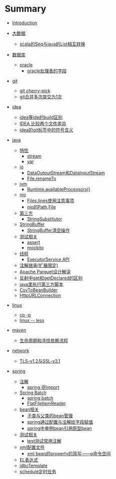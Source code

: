# Summary

* [Introduction](README.md)

* [大数据]()
  * [scala的Seq与java的List相互转换](bigData//index.md)
* [数据库]()
  * [oracle]()
    * [oracle处理表的字段](db/oracle/index.md)
* [git]()
  * [git cherry-pick](git/cherry.md)
  * [git合并多次提交为1次](git/merge.md)
* [idea]()
  * [idea等ide的build区别](idea/build.md)
  * [IDEA 比较两个文件差异](idea/compare.md)
  * [idea的git标签中的符号含义](idea/git.md)
* [java]()
  * [特性]()
    * [stream](java/feature/stream.md)
    * [var](java/feature/var.md)
  * [io]()
    * [DataOutputStream和DataInputStream](java/io/dataIO.md)
    * [File.renameTo](java/io/rename.md.md)
  * [jvm]()
    * [Runtime.availableProcessors()](java/jvm/available.md)
  * [nio]()
    * [Files.lines使用注意事项](java/nio/files.md)
    * [nio的Path,File](java/nio/path.md)
  * [第三方]()
    * [StringSubstitutor](java/plugin/string.md)
  * [StringBuffer]()
    * [StringBuffer清空操作](java/stringBuffer/clear.md)
  * [测试相关]()
    * [assert](java/test/assert.md)
    * [mockito](java/test/mockito.md)
  * [线程]()
    * [ExecutorService API](java/thread/executorService.md)
  * [注解继承(扩展限定)](java/annotation.md)
  * [Apache Parquet设计解读](java/parquet.md)
  * [反射中get和getDeclared的区别](java/reflect.md)
  * [java里执行第三方脚本](java/script.md)
  * [CsvToBeanBuilder](java/transform.md)
  * [HttpURLConnection](java/urlConn.md.md)
* [linux]()
  * [cp -p](linux/cp.md)
  * [linux -- less](linux/less.md)
* [maven]()
  * [生命周期和寻找依赖流程](maven/lifeCycle.md)
* [network]()
  * [TLS-v1.2与SSL-v3.1](network/ssl.md)
* [spring]()
  * [注解]()
    * [spring @Import](spring/annotation/import.md)
  * [Spring Batch]()
    * [spring batch](spring/batch/index.md)
    * [FlatFileItemReader](spring/batch/fileItemReader.md)
  * [bean相关]()
    * [子类与父类的bean管理](spring/bean/beanManage.md)
    * [spring通过配置与注解给字段赋值](spring/bean/field.md)
    * [spring中单例bean引用原型bean](spring/bean/index.md)
  * [测试相关]()
    * [test测试常用注解](spring/test/index.md)
  * [xml配置文件]()
    * [xml bean的property的简写——p命令空间](spring/xml/p.md)
  * [EL表达式](spring/el.md)
  * [jdbcTemplate](spring/jdbcTemplate.md)
  * [schedule定时任务](spring/schedule.md)